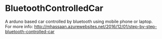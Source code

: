 # BluetoothControlledCar
A arduno based car controlled by bluetooth using mobile phone or laptop. 
For more info: http://mhassaan.azurewebsites.net/2016/12/01/step-by-step-bluetooth-controlled-car
